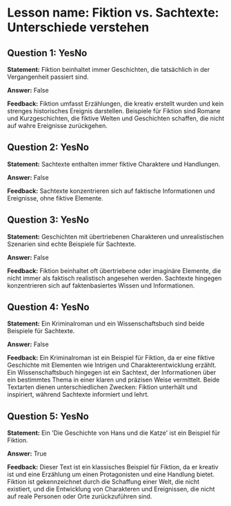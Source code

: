 # Lesson name: Fiktion vs. Sachtexte: Unterschiede verstehen

## Question 1: YesNo

**Statement:** Fiktion beinhaltet immer Geschichten, die tatsächlich in der Vergangenheit passiert sind.

**Answer:** False

**Feedback:**
Fiktion umfasst Erzählungen, die kreativ erstellt wurden und kein strenges historisches Ereignis darstellen. Beispiele für Fiktion sind Romane und Kurzgeschichten, die fiktive Welten und Geschichten schaffen, die nicht auf wahre Ereignisse zurückgehen.


## Question 2: YesNo

**Statement:** Sachtexte enthalten immer fiktive Charaktere und Handlungen.

**Answer:** False

**Feedback:**
Sachtexte konzentrieren sich auf faktische Informationen und Ereignisse, ohne fiktive Elemente.


## Question 3: YesNo

**Statement:** Geschichten mit übertriebenen Charakteren und unrealistischen Szenarien sind echte Beispiele für Sachtexte.

**Answer:** False

**Feedback:**
Fiktion beinhaltet oft übertriebene oder imaginäre Elemente, die nicht immer als faktisch realistisch angesehen werden. Sachtexte hingegen konzentrieren sich auf faktenbasiertes Wissen und Informationen.


## Question 4: YesNo

**Statement:** Ein Kriminalroman und ein Wissenschaftsbuch sind beide Beispiele für Sachtexte.

**Answer:** False

**Feedback:**
Ein Kriminalroman ist ein Beispiel für Fiktion, da er eine fiktive Geschichte mit Elementen wie Intrigen und Charakterentwicklung erzählt. Ein Wissenschaftsbuch hingegen ist ein Sachtext, der Informationen über ein bestimmtes Thema in einer klaren und präzisen Weise vermittelt. Beide Textarten dienen unterschiedlichen Zwecken: Fiktion unterhält und inspiriert, während Sachtexte informiert und lehrt.


## Question 5: YesNo

**Statement:** Ein 'Die Geschichte von Hans und die Katze' ist ein Beispiel für Fiktion.

**Answer:** True

**Feedback:**
Dieser Text ist ein klassisches Beispiel für Fiktion, da er kreativ ist und eine Erzählung um einen Protagonisten und eine Handlung bietet. Fiktion ist gekennzeichnet durch die Schaffung einer Welt, die nicht existiert, und die Entwicklung von Charakteren und Ereignissen, die nicht auf reale Personen oder Orte zurückzuführen sind.

